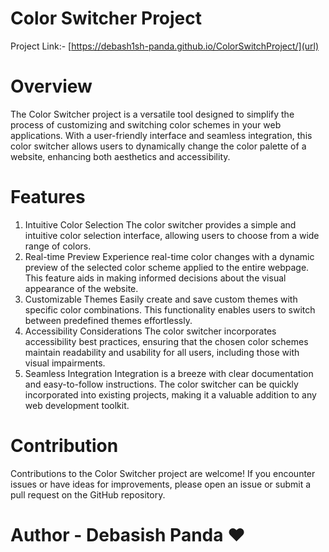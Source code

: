 # Color Switcher Project
Project Link:- [https://debash1sh-panda.github.io/ColorSwitchProject/](url)

# Overview
The Color Switcher project is a versatile tool designed to simplify the process of customizing and switching color schemes in your web applications.
With a user-friendly interface and seamless integration, this color switcher allows users to dynamically change the color palette of a website, enhancing both aesthetics and accessibility.

# Features
1. Intuitive Color Selection
The color switcher provides a simple and intuitive color selection interface, allowing users to choose from a wide range of colors.
2. Real-time Preview
Experience real-time color changes with a dynamic preview of the selected color scheme applied to the entire webpage. This feature aids in making informed decisions about the visual appearance of the website.
3. Customizable Themes
Easily create and save custom themes with specific color combinations. This functionality enables users to switch between predefined themes effortlessly.
4. Accessibility Considerations
The color switcher incorporates accessibility best practices, ensuring that the chosen color schemes maintain readability and usability for all users, including those with visual impairments.
5. Seamless Integration
Integration is a breeze with clear documentation and easy-to-follow instructions. The color switcher can be quickly incorporated into existing projects, making it a valuable addition to any web development toolkit.

# Contribution
Contributions to the Color Switcher project are welcome! If you encounter issues or have ideas for improvements, please open an issue or submit a pull request on the GitHub repository.



# Author - Debasish Panda ❤
